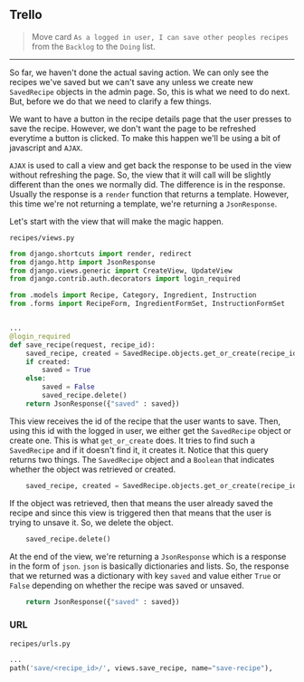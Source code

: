 ## Trello
> Move card `As a logged in user, I can save other peoples recipes` from the `Backlog` to the `Doing` list.
___


So far, we haven't done the actual saving action. We can only see the recipes we've saved but we can't save any unless we create new `SavedRecipe` objects in the admin page. So, this is what we need to do next. But, before we do that we need to clarify a few things.


We want to have a button in the recipe details page that the user presses to save the recipe. However, we don't want the page to be refreshed everytime a button is clicked. To make this happen we'll be using a bit of javascript and `AJAX`.

`AJAX` is used to call a view and get back the response to be used in the view without refreshing the page. So, the view that it will call will be slightly different than the ones we normally did. The difference is in the response. Usually the response is a `render` function that returns a template. However, this time we're not returning a template, we're returning a `JsonResponse`.


Let's start with the view that will make the magic happen. 

`recipes/views.py`
```py
from django.shortcuts import render, redirect
from django.http import JsonResponse
from django.views.generic import CreateView, UpdateView
from django.contrib.auth.decorators import login_required

from .models import Recipe, Category, Ingredient, Instruction
from .forms import RecipeForm, IngredientFormSet, InstructionFormSet


...
@login_required
def save_recipe(request, recipe_id):
	saved_recipe, created = SavedRecipe.objects.get_or_create(recipe_id=recipe_id, user=request.user)
	if created:
		saved = True
	else:
		saved = False
		saved_recipe.delete()
	return JsonResponse({"saved" : saved})
``` 

This view receives the id of the recipe that the user wants to save. Then, using this id with the logged in user, we either get the `SavedRecipe` object or create one. This is what `get_or_create` does. It tries to find such a `SavedRecipe` and if it doesn't find it, it creates it. Notice that this query returns two things. The `SavedRecipe` object and a `Boolean` that indicates whether the object was retrieved or created.

```py
	saved_recipe, created = SavedRecipe.objects.get_or_create(recipe_id=recipe_id, user=request.user)
```

If the object was retrieved, then that means the user already saved the recipe and since this view is triggered then that means that the user is trying to unsave it. So, we delete the object.

```py
	saved_recipe.delete()
```

At the end of the view, we're returning a `JsonResponse` which is a response in the form of `json`. `json` is basically dictionaries and lists. So, the response that we returned was a dictionary with key `saved` and value either `True` or `False` depending on whether the recipe was saved or unsaved.

```py
	return JsonResponse({"saved" : saved})
```


### URL

`recipes/urls.py`
```py
...
path('save/<recipe_id>/', views.save_recipe, name="save-recipe"),
```
